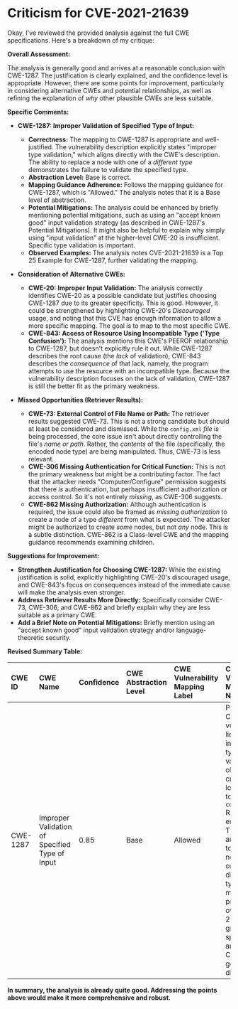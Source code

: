 # Criticism for CVE-2021-21639

Okay, I've reviewed the provided analysis against the full CWE specifications. Here's a breakdown of my critique:

**Overall Assessment:**

The analysis is generally good and arrives at a reasonable conclusion with CWE-1287. The justification is clearly explained, and the confidence level is appropriate. However, there are some points for improvement, particularly in considering alternative CWEs and potential relationships, as well as refining the explanation of *why* other plausible CWEs are less suitable.

**Specific Comments:**

*   **CWE-1287: Improper Validation of Specified Type of Input:**

    *   **Correctness:** The mapping to CWE-1287 is appropriate and well-justified. The vulnerability description explicitly states "improper type validation," which aligns directly with the CWE's description. The ability to replace a node with one of a *different type* demonstrates the failure to validate the specified type.
    *   **Abstraction Level:** Base is correct.
    *   **Mapping Guidance Adherence:** Follows the mapping guidance for CWE-1287, which is "Allowed." The analysis notes that it is a Base level of abstraction.
    *   **Potential Mitigations:** The analysis could be enhanced by briefly mentioning potential mitigations, such as using an "accept known good" input validation strategy (as described in CWE-1287's Potential Mitigations). It might also be helpful to explain why simply using "input validation" at the higher-level CWE-20 is insufficient. Specific type validation is important.
    *   **Observed Examples:** The analysis notes CVE-2021-21639 is a Top 25 Example for CWE-1287, further validating the mapping.

*   **Consideration of Alternative CWEs:**

    *   **CWE-20: Improper Input Validation:** The analysis correctly identifies CWE-20 as a possible candidate but justifies choosing CWE-1287 due to its greater specificity. This is good. However, it could be strengthened by highlighting CWE-20's *Discouraged* usage, and noting that this CVE has enough information to allow a more specific mapping.  The goal is to map to the most specific CWE.
    *   **CWE-843: Access of Resource Using Incompatible Type ('Type Confusion'):** The analysis mentions this CWE's PEEROF relationship to CWE-1287, but doesn't explicitly rule it out.  While CWE-1287 describes the root cause (the *lack* of validation), CWE-843 describes the *consequence* of that lack, namely, the program attempts to use the resource with an incompatible type. Because the vulnerability description focuses on the lack of validation, CWE-1287 is still the better fit as the primary weakness.

*   **Missed Opportunities (Retriever Results):**

    *   **CWE-73: External Control of File Name or Path:** The retriever results suggested CWE-73.  This is not a strong candidate but should at least be considered and dismissed. While the `config.xml` *file* is being processed, the core issue isn't about directly controlling the file's *name or path*. Rather, the *contents* of the file (specifically, the encoded node type) are being manipulated. Thus, CWE-73 is less relevant.
    *   **CWE-306 Missing Authentication for Critical Function:** This is not the primary weakness but might be a contributing factor. The fact that the attacker needs "Computer/Configure" permission suggests that there *is* authentication, but perhaps insufficient authorization or access control. So it's not entirely *missing*, as CWE-306 suggests.
    *   **CWE-862 Missing Authorization:** Although authentication is required, the issue could also be framed as *missing authorization* to create a node of a type *different* from what is expected.  The attacker might be authorized to create *some* nodes, but not *any* node.  This is a subtle distinction.  CWE-862 is a Class-level CWE and the mapping guidance recommends examining children.

**Suggestions for Improvement:**

*   **Strengthen Justification for Choosing CWE-1287:** While the existing justification is solid, explicitly highlighting CWE-20's discouraged usage, and CWE-843's focus on consequences instead of the immediate cause will make the analysis even stronger.
*   **Address Retriever Results More Directly:**  Specifically consider CWE-73, CWE-306, and CWE-862 and briefly explain why they are less suitable as a primary CWE.
*   **Add a Brief Note on Potential Mitigations:** Briefly mention using an "accept known good" input validation strategy and/or language-theoretic security.

**Revised Summary Table:**

| CWE ID   | CWE Name                                      | Confidence | CWE Abstraction Level | CWE Vulnerability Mapping Label | CWE-Vulnerability Mapping Notes                                                                                                                                                                                                                                                                                          |
| :--------- | :-------------------------------------------- | :--------- | :-------------------- | :------------------------------ | :--------------------------------------------------------------------------------------------------------------------------------------------------------------------------------------------------------------------------------------------------------------------------------------------------------------------------------- |
| CWE-1287  | Improper Validation of Specified Type of Input | 0.85      | Base                  | Allowed                         | Primary CWE. The vulnerability lies in the improper type validation of objects created after loading data to the `config.xml` REST API endpoint.  This allows an attacker to replace a node with one of a different type. This mapping is preferred over CWE-20 due to its greater specificity, and because CWE-20 is generally discouraged. |

**In summary, the analysis is already quite good. Addressing the points above would make it more comprehensive and robust.**